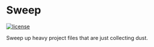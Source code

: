 # Sweep

[![license](https://img.shields.io/github/license/matteopolak/sweep.svg)](LICENSE)

Sweep up heavy project files that are just collecting dust. 

